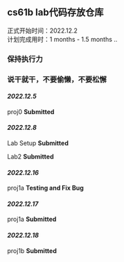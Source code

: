 ## cs61b lab代码存放仓库

正式开始时间：2022.12.2   
计划完成用时：1 months - 1.5 months 
..


### 保持执行力 
### 说干就干，不要偷懒，不要松懈 

#### *2022.12.5*

proj0            **Submitted**

#### *2022.12.8*

Lab Setup    **Submitted**

Lab2             **Submitted**

#### *2022.12.16*

proj1a          **Testing and Fix Bug**

#### *2022.12.17*

proj1a          **Submitted**

#### *2022.12.18*

proj1b          **Submitted**
